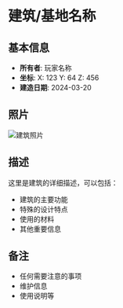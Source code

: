 # 建筑/基地名称

## 基本信息
- **所有者**: 玩家名称
- **坐标**: X: 123 Y: 64 Z: 456
- **建造日期**: 2024-03-20

## 照片
![建筑照片](/Pictures/YourPictureName.png)

## 描述
这里是建筑的详细描述，可以包括：
- 建筑的主要功能
- 特殊的设计特点
- 使用的材料
- 其他重要信息

## 备注
- 任何需要注意的事项
- 维护信息
- 使用说明等 